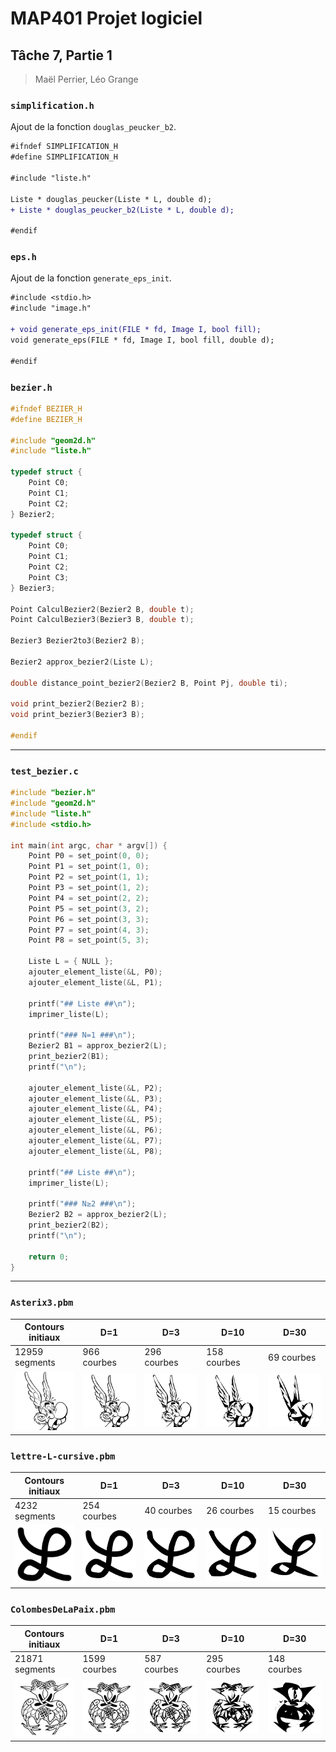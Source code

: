 # MAP401 Projet logiciel
## Tâche 7, Partie 1
> Maël Perrier, Léo Grange

### `simplification.h`

Ajout de la fonction `douglas_peucker_b2`.

```diff
#ifndef SIMPLIFICATION_H
#define SIMPLIFICATION_H

#include "liste.h"

Liste * douglas_peucker(Liste * L, double d);
+ Liste * douglas_peucker_b2(Liste * L, double d);

#endif
```

### `eps.h`

Ajout de la fonction `generate_eps_init`.

```diff
#include <stdio.h>
#include "image.h"

+ void generate_eps_init(FILE * fd, Image I, bool fill);
void generate_eps(FILE * fd, Image I, bool fill, double d);

#endif
```

### `bezier.h`

```c
#ifndef BEZIER_H
#define BEZIER_H

#include "geom2d.h"
#include "liste.h"

typedef struct {
	Point C0;
	Point C1;
	Point C2;
} Bezier2;

typedef struct {
	Point C0;
	Point C1;
	Point C2;
	Point C3;
} Bezier3;

Point CalculBezier2(Bezier2 B, double t);
Point CalculBezier3(Bezier3 B, double t);

Bezier3 Bezier2to3(Bezier2 B);

Bezier2 approx_bezier2(Liste L);

double distance_point_bezier2(Bezier2 B, Point Pj, double ti);

void print_bezier2(Bezier2 B);
void print_bezier3(Bezier3 B);

#endif
```

***

### `test_bezier.c`

```c
#include "bezier.h"
#include "geom2d.h"
#include "liste.h"
#include <stdio.h>

int main(int argc, char * argv[]) {
	Point P0 = set_point(0, 0);
	Point P1 = set_point(1, 0);
	Point P2 = set_point(1, 1);
	Point P3 = set_point(1, 2);
	Point P4 = set_point(2, 2);
	Point P5 = set_point(3, 2);
	Point P6 = set_point(3, 3);
	Point P7 = set_point(4, 3);
	Point P8 = set_point(5, 3);

	Liste L = { NULL };
	ajouter_element_liste(&L, P0);
	ajouter_element_liste(&L, P1);

	printf("## Liste ##\n");
	imprimer_liste(L);

	printf("### N=1 ###\n");
	Bezier2 B1 = approx_bezier2(L);
	print_bezier2(B1);
	printf("\n");

	ajouter_element_liste(&L, P2);
	ajouter_element_liste(&L, P3);
	ajouter_element_liste(&L, P4);
	ajouter_element_liste(&L, P5);
	ajouter_element_liste(&L, P6);
	ajouter_element_liste(&L, P7);
	ajouter_element_liste(&L, P8);

	printf("## Liste ##\n");
	imprimer_liste(L);

	printf("### N≥2 ###\n");
	Bezier2 B2 = approx_bezier2(L);
	print_bezier2(B2);
	printf("\n");

	return 0;
}
```

***

### `Asterix3.pbm`

|Contours initiaux|D=1|D=3|D=10|D=30|
|-----------------|---|---|----|----|
|12959 segments|966 courbes|296 courbes|158 courbes|69 courbes|
|![Asterix3_init](img_t7p1/Asterix3_init.jpg)|![Asterix3_d1](img_t7p1/Asterix3_d1.jpg)|![Asterix3_d3](img_t7p1/Asterix3_d3.jpg)|![Asterix3_d10](img_t7p1/Asterix3_d10.jpg)|![Asterix3_d30](img_t7p1/Asterix3_d30.jpg)|

### `lettre-L-cursive.pbm`

|Contours initiaux|D=1|D=3|D=10|D=30|
|-----------------|---|---|----|----|
|4232 segments|254 courbes|40 courbes|26 courbes|15 courbes|
|![lettre-L-cursive_init](img_t7p1/lettre-L-cursive_init.jpg)|![lettre-L-cursive_d1](img_t7p1/lettre-L-cursive_d1.jpg)|![lettre-L-cursive_d3](img_t7p1/lettre-L-cursive_d3.jpg)|![lettre-L-cursive_d10](img_t7p1/lettre-L-cursive_d10.jpg)|![lettre-L-cursive_d30](img_t7p1/lettre-L-cursive_d30.jpg)|

### `ColombesDeLaPaix.pbm`

|Contours initiaux|D=1|D=3|D=10|D=30|
|-----------------|---|---|----|----|
|21871 segments|1599 courbes|587 courbes|295 courbes|148 courbes|
|![ColombesDeLaPaix_init](img_t7p1/ColombesDeLaPaix_init.jpg)|![ColombesDeLaPaix_d1](img_t7p1/ColombesDeLaPaix_d1.jpg)|![ColombesDeLaPaix_d3](img_t7p1/ColombesDeLaPaix_d3.jpg)|![ColombesDeLaPaix_d10](img_t7p1/ColombesDeLaPaix_d10.jpg)|![ColombesDeLaPaix_d30](img_t7p1/ColombesDeLaPaix_d30.jpg)|
